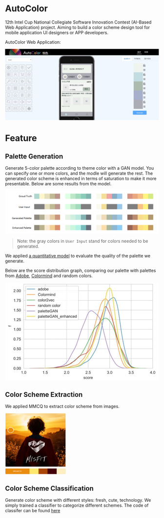 # AutoColor
12th Intel Cup National Collegiate Software Innovation Contest (AI-Based Web Application) project. Aiming to build a color scheme design tool for mobile application UI designers or APP developers.

AutoColor Web Application:

![AutoColor Web Application](./images/AutoColor.jpg)

# Feature
## Palette Generation
Generate 5-color palette according to theme color with a GAN model. You can specify one or more colors, and the modle will generate the rest. The generated color scheme is enhanced in terms of saturation to make it more presentable.
Below are some results from the model.

![Results from GAN models, few palettes](./images/palettes.png)
> Note: the gray colors in `User Input` stand for colors needed to be generated.

We applied [a quantitative model](https://www.dgp.toronto.edu/~donovan/color/colorcomp.pdf) to evaluate the quality of the palette we generate.

Below are the score distribution graph, comparing our palette with palettes from [Adobe](https://color.adobe.com/zh/create), [Colormind](http://colormind.io/) and random colors.

![score distribution graph](./images/score-distribution.jpg)
## Color Scheme Extraction
We applied MMCQ to extract color scheme from images.

<img src="./images/extract.png" style="width:200px;height:200px"/>

## Color Scheme Classification
Generate color scheme with different styles: fresh, cute, technology. We simply trained a classifier to categorize different schemes. The code of classifer can be found [here](https://github.com/Ti-tanium/Color-Scheme-Style-Classifier)
